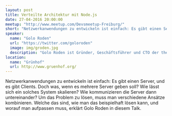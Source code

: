 ```yaml
---
layout: post
title: Verteilte Architektur mit Node.js
date: 27-04-2016 20:00:00
meetup: "http://www.meetup.com/Devsmeetup-Freiburg/"
short: "Netzwerkanwendungen zu entwickeln ist einfach: Es gibt einen Server, und es gibt Clients. Doch was, wenn es mehrere Server geben soll?"
speaker:
  name: "Golo Roden"
  url: "https://twitter.com/goloroden"
  image: img/groden.jpg
  description: "Golo Roden ist Gründer, Geschäftsführer und CTO der the native web GmbH, einem auf native Webtechnologien wie HTML und JavaScript spezialisierten Unternehmen. Er ist zweifacher MVP für C# und der Autor von „Node.js & Co.“, dem ersten deutschsprachigen Buch zu Node.js."
location:
  name: "Grünhof"
  url: http://www.gruenhof.org/
---
```


Netzwerkanwendungen zu entwickeln ist einfach: Es gibt einen Server, und es gibt Clients. Doch was, wenn es mehrere Server geben soll? Wie lässt sich ein solches System skalieren? Wie kommunizieren die Server dann untereinander? Um das Problem zu lösen, muss man verschiedene Ansätze kombinieren. Welche das sind, wie man das beispielhaft lösen kann, und worauf man aufpassen muss, erklärt Golo Roden in diesem Talk.
